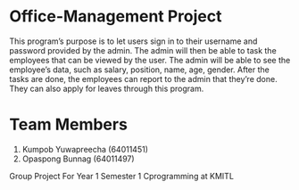 # Office-Management Project
This program’s purpose is to let users sign in to their username and 
password provided by the admin. The admin will then be able to task the 
employees that can be viewed by the user. The admin will be able to see the 
employee’s data, such as salary, position, name, age, gender. After the tasks are 
done, the employees can report to the admin that they’re done. They can also apply 
for leaves through this program.
# Team Members
1. Kumpob Yuwapreecha (64011451)
2. Opaspong Bunnag (64011497)

Group Project For Year 1 Semester 1 Cprogramming at KMITL
